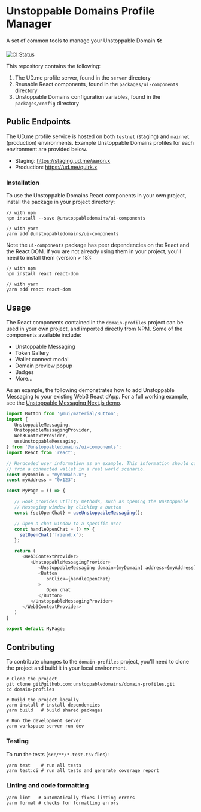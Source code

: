 # Unstoppable Domains Profile Manager

A set of common tools to manage your Unstoppable Domain 🛠️

[![CI Status](https://github.com/unstoppabledomains/domain-profiles/actions/workflows/push.yml/badge.svg)](https://github.com/unstoppabledomains/domain-profiles/actions/workflows/push.yml)

This repository contains the following:

1. The UD.me profile server, found in the `server` directory
1. Reusable React components, found in the `packages/ui-components` directory
1. Unstoppable Domains configuration variables, found in the `packages/config`
   directory

## Public Endpoints

The UD.me profile service is hosted on both `testnet` (staging) and `mainnet`
(production) environments. Example Unstoppable Domains profiles for each
environment are provided below.

- Staging: https://staging.ud.me/aaron.x
- Production: https://ud.me/quirk.x

### Installation

To use the Unstoppable Domains React components in your own project, install the
package in your project directory:

```shell
// with npm
npm install --save @unstoppabledomains/ui-components

// with yarn
yarn add @unstoppabledomains/ui-components
```

Note the `ui-components` package has peer dependencies on the React and the
React DOM. If you are not already using them in your project, you'll need to
install them (version > 18):

```shell
// with npm
npm install react react-dom

// with yarn
yarn add react react-dom
```

## Usage

The React components contained in the `domain-profiles` project can be used in
your own project, and imported directly from NPM. Some of the components
available include:

- Unstoppable Messaging
- Token Gallery
- Wallet connect modal
- Domain preview popup
- Badges
- More...

As an example, the following demonstrates how to add Unstoppable Messaging to your
existing Web3 React dApp. For a full working example, see the [Unstoppable Messaging
Next.js demo](examples/unstoppable-messaging/README.md).

```typescript
import Button from '@mui/material/Button';
import {
   UnstoppableMessaging,
   UnstoppableMessagingProvider,
   Web3ContextProvider,
   useUnstoppableMessaging,
} from '@unstoppabledomains/ui-components';
import React from 'react';

// Hardcoded user information as an example. This information should come
// from a connected wallet in a real world scenario.
const myDomain = "mydomain.x";
const myAddress = "0x123";

const MyPage = () => {

   // Hook provides utility methods, such as opening the Unstoppable
   // Messaging window by clicking a button
   const {setOpenChat} = useUnstoppableMessaging();

   // Open a chat window to a specific user
   const handleOpenChat = () => {
     setOpenChat('friend.x');
   };

   return (
      <Web3ContextProvider>
         <UnstoppableMessagingProvider>
            <UnstoppableMessaging domain={myDomain} address={myAddress} />
            <Button
               onClick={handleOpenChat}
            >
               Open chat
            </Button>
         </UnstoppableMessagingProvider>
      </Web3ContextProvider>
   )
}

export default MyPage;
```

## Contributing

To contribute changes to the `domain-profiles` project, you'll need to clone the
project and build it in your local environment.

```shell
# Clone the project
git clone git@github.com:unstoppabledomains/domain-profiles.git
cd domain-profiles

# Build the project locally
yarn install # install dependencies
yarn build   # build shared packages

# Run the development server
yarn workspace server run dev
```

### Testing

To run the tests (`src/**/*.test.tsx` files):

```shell
yarn test    # run all tests
yarn test:ci # run all tests and generate coverage report
```

### Linting and code formatting

```shell
yarn lint   # automatically fixes linting errors
yarn format # checks for formatting errors
```
